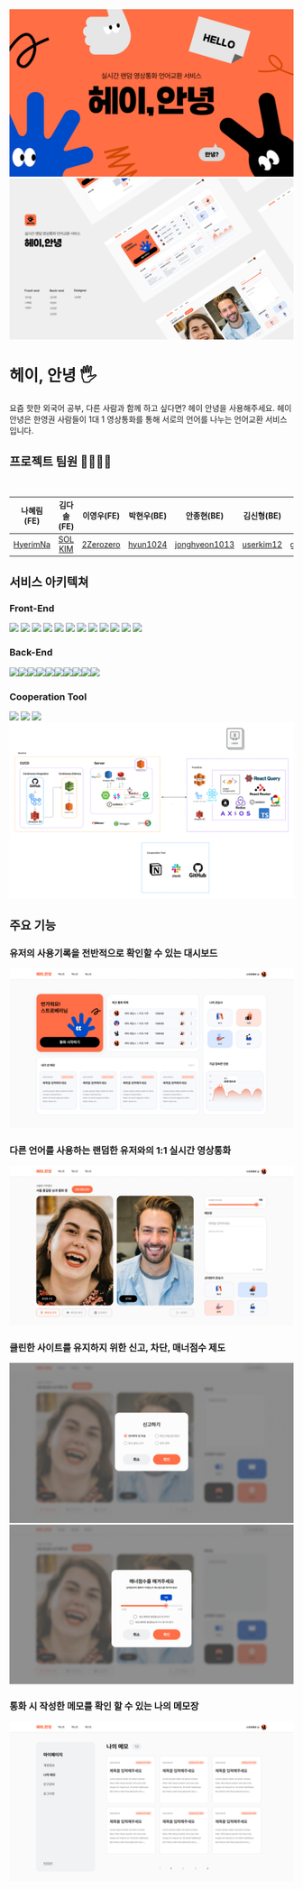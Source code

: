 <img src="./public/readme/heyhi-main.svg">
<img src="./public/readme/heyhi-main02.svg">

<br/>

# 헤이, 안녕 🖐

요즘 핫한 외국어 공부, 다른 사람과 함께 하고 싶다면? 헤이 안녕을 사용해주세요. 헤이 안녕은 한영권 사람들이 1대 1 영상통화를 통해 서로의 언어를 나누는 언어교환 서비스 입니다.

## 프로젝트 팀원 🧏‍♀️🧏‍♂️

<br/>

|               나혜림(FE)                |                 김다솔(FE)                 |                이영우(FE)                 |               박현우(BE)                |                    안종현(BE)                     |                김신형(BE)                 |               안민현(BE)                | 김세영(Designer) |
| :-------------------------------------: | :----------------------------------------: | :---------------------------------------: | :-------------------------------------: | :-----------------------------------------------: | :---------------------------------------: | :-------------------------------------: | :--------------: |
| [HyerimNa](https://github.com/HyerimNa) | [SOL KIM](https://github.com/solightnsalt) | [2Zerozero](https://github.com/2Zerozero) | [hyun1024](https://github.com/hyun1024) | [jonghyeon1013](https://github.com/jonghyeon1013) | [userkim12](https://github.com/userkim12) | [giminion](https://github.com/giminion) |                  |

## 서비스 아키텍쳐

### Front-End

<img src="https://img.shields.io/badge/html5-E34F26?style=for-the-badge&logo=html5&logoColor=white"> 
<img src="https://img.shields.io/badge/JavaScript-FFC000?style=for-the-badge&logo=JavaScript&logoColor=black"/>
<img src="https://img.shields.io/badge/react-61DAFB?style=for-the-badge&logo=react&logoColor=black">
<img src="https://img.shields.io/badge/typescript-3178C6?style=for-the-badge&logo=typescript&logoColor=black"> 
<img src="https://img.shields.io/badge/styledcomponents-DB7093?style=for-the-badge&logo=styledcomponents&logoColor=black"> 
<img src="https://img.shields.io/badge/reactquery-FF4154?style=for-the-badge&logo=reactquery&logoColor=white"> 
<img src="https://img.shields.io/badge/reactrouter-CA4245?style=for-the-badge&logo=reactrouter&logoColor=white"/>
<img src="https://img.shields.io/badge/webrtc-333333?style=for-the-badge&logo=webrtc&logoColor=white"/>
<img src="https://img.shields.io/badge/Axios-181717?style=for-the-badge&logo=Axios&logoColor=white"> 
<img src="https://img.shields.io/badge/socket.io-010101?style=for-the-badge&logo=socket.io&logoColor=white">
<img src="https://img.shields.io/badge/redux-764ABC?style=for-the-badge&logo=redux&logoColor=white">
<img src="https://img.shields.io/badge/githubactions-2088FF?style=for-the-badge&logo=githubactions&logoColor=white">

### Back-End

<img src="https://img.shields.io/badge/redis-DC382D?style=for-the-badge&logo=redis&logoColor=white"><img src="https://img.shields.io/badge/amazonrds-527FFF?style=for-the-badge&logo=amazonrds&logoColor=white"><img src="https://img.shields.io/badge/mysql-4479A1?style=for-the-badge&logo=mysql&logoColor=white"><img src="https://img.shields.io/badge/apachejmeter-D22128?style=for-the-badge&logo=apachejmeter&logoColor=white"><img src="https://img.shields.io/badge/socket.io-010101?style=for-the-badge&logo=socket.io&logoColor=white"><img src="https://img.shields.io/badge/nginx-009639?style=for-the-badge&logo=nginx&logoColor=white"><img src="https://img.shields.io/badge/swagger-85EA2D?style=for-the-badge&logo=swagger&logoColor=white"><img src="https://img.shields.io/badge/junit5-25A162?style=for-the-badge&logo=junit5&logoColor=white"><img src="https://img.shields.io/badge/amazons3-569A31?style=for-the-badge&logo=amazons3&logoColor=white"><img src="https://img.shields.io/badge/amazonec2-FF9900?style=for-the-badge&logo=amazonec2&logoColor=white">

### Cooperation Tool

<img src="https://img.shields.io/badge/notion-000000?style=for-the-badge&logo=notion&logoColor=white">
<img src="https://img.shields.io/badge/slack-4A154B?style=for-the-badge&logo=slack&logoColor=white">
<img src="https://img.shields.io/badge/github-181717?style=for-the-badge&logo=github&logoColor=white">

<br/>
<img src="./public/readme/architecture.png">

## 주요 기능

### 유저의 사용기록을 전반적으로 확인할 수 있는 대시보드

<img src="./public/readme/service_1.png">

### 다른 언어를 사용하는 랜덤한 유저와의 1:1 실시간 영상통화

<img src="./public/readme/service_2.png">

### 클린한 사이트를 유지하지 위한 신고, 차단, 매너점수 제도

<img src="./public/readme/service_3.png">
<img src="./public/readme/service_4.png">

### 통화 시 작성한 메모를 확인 할 수 있는 나의 메모장

<img src="./public/readme/service_5.png">

<br/>
